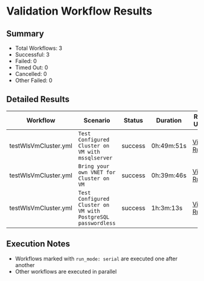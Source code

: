 # Validation Workflow Results

## Summary
- Total Workflows: 3
- Successful: 3
- Failed: 0
- Timed Out: 0
- Cancelled: 0
- Other Failed: 0

## Detailed Results

| Workflow | Scenario | Status | Duration | Run URL |
|----------|----------|---------|-----------|----------|
| testWlsVmCluster.yml | `Test Configured Cluster on VM with mssqlserver` | success | 0h:49m:51s | [View Run](https://github.com/azure-javaee/weblogic-azure/actions/runs/16717958305) |
| testWlsVmCluster.yml | `Bring your own VNET for Cluster on VM` | success | 0h:39m:46s | [View Run](https://github.com/azure-javaee/weblogic-azure/actions/runs/16719037517) |
| testWlsVmCluster.yml | `Test Configured Cluster on VM with PostgreSQL passwordless` | success | 1h:3m:13s | [View Run](https://github.com/azure-javaee/weblogic-azure/actions/runs/16719907227) |


## Execution Notes
- Workflows marked with `run_mode: serial` are executed one after another
- Other workflows are executed in parallel
